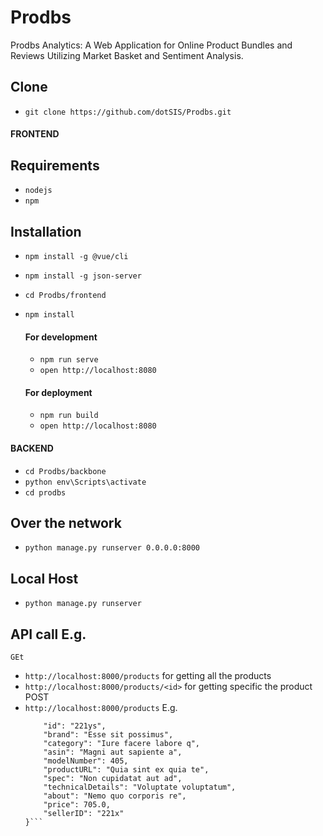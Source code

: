 # Prodbs
Prodbs Analytics: A Web Application for Online Product Bundles and Reviews Utilizing Market Basket and Sentiment Analysis.

## Clone
- `git clone https://github.com/dotSIS/Prodbs.git`
#### FRONTEND
## Requirements
- `nodejs`
- `npm`
## Installation
- `npm install -g @vue/cli`
- `npm install -g json-server`

- `cd Prodbs/frontend`
- `npm install`
  #### For development
  - `npm run serve`
  - `open http://localhost:8080`
  #### For deployment
  - `npm run build`
  - `open http://localhost:8080`
#### BACKEND
  - `cd Prodbs/backbone`
  - `python env\Scripts\activate`
  - `cd prodbs`
  ## Over the network
  - `python manage.py runserver 0.0.0.0:8000`
  ## Local Host
  - `python manage.py runserver`
  ## API call E.g.
    GEt 
  - `http://localhost:8000/products` for getting all the products
  - `http://localhost:8000/products/<id>` for getting specific the product
    POST
  - `http://localhost:8000/products` 
     E.g.
    ``` {
        "id": "221ys",
        "brand": "Esse sit possimus",
        "category": "Iure facere labore q",
        "asin": "Magni aut sapiente a",
        "modelNumber": 405,
        "productURL": "Quia sint ex quia te",
        "spec": "Non cupidatat aut ad",
        "technicalDetails": "Voluptate voluptatum",
        "about": "Nemo quo corporis re",
        "price": 705.0,
        "sellerID": "221x"
    }```
